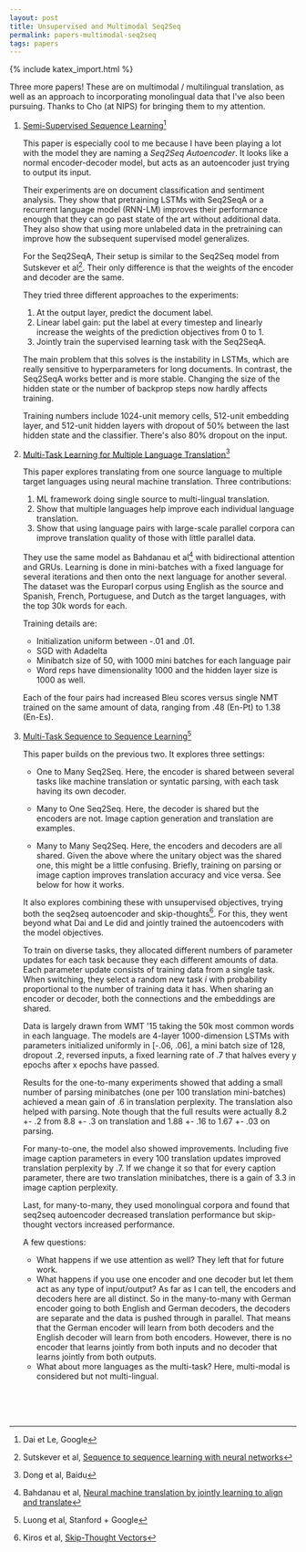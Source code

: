 ```yaml
---
layout: post
title: Unsupervised and Multimodal Seq2Seq
permalink: papers-multimodal-seq2seq
tags: papers
---
```


{% include katex_import.html %}

Three more papers! These are on multimodal / multilingual translation, as well as an approach to incorporating monolingual data that I've also been pursuing. Thanks to Cho (at NIPS) for bringing them to my attention.

1. [Semi-Supervised Sequence Learning](http://arxiv.org/pdf/1511.01432v1.pdf)[^1]

   This paper is especially cool to me because I have been playing a lot with the model they are naming a _Seq2Seq Autoencoder_. It looks like a normal encoder-decoder model, but acts as an autoencoder just trying to output its input.

   Their experiments are on document classification and sentiment analysis. They show that pretraining LSTMs with Seq2SeqA or a recurrent language model (RNN-LM) improves their performance enough that they can go past state of the art without additional data. They also show that using more unlabeled data in the pretraining can improve how the subsequent supervised model generalizes.

   For the Seq2SeqA, Their setup is similar to the Seq2Seq model from Sutskever et al[^2]. Their only difference is that the weights of the encoder and decoder are the same.

   They tried three different approaches to the experiments:
   1. At the output layer, predict the document label.
   2. Linear label gain: put the label at every timestep and linearly increase the weights of the prediction objectives from 0 to 1.
   3. Jointly train the supervised learning task with the Seq2SeqA.

   The main problem that this solves is the instability in LSTMs, which are really sensitive to hyperparameters for long documents. In contrast, the Seq2SeqA works better and is more stable. Changing the size of the hidden state or the number of backprop steps now hardly affects training.

   Training numbers include 1024-unit memory cells, 512-unit embedding layer, and 512-unit hidden layers with dropout of 50% between the last hidden state and the classifier. There's also 80% dropout on the input.

2. [Multi-Task Learning for Multiple Language Translation](http://www.aclweb.org/anthology/P15-1166)[^3]

   This paper explores translating from one source language to multiple target languages using neural machine translation. Three contributions:
   1. ML framework doing single source to multi-lingual translation.
   2. Show that multiple languages help improve each individual language translation.
   3. Show that using language pairs with large-scale parallel corpora can improve translation quality of those with little parallel data.

   They use the same model as Bahdanau et al[^4] with bidirectional attention and GRUs. Learning is done in mini-batches with a fixed language for several iterations and then onto the next language for another several. The dataset was the Europarl corpus using English as the source and Spanish, French, Portuguese, and Dutch as the target languages, with the top 30k words for each.

   Training details are:
   - Initialization uniform between -.01 and .01.
   - SGD with Adadelta
   - Minibatch size of 50, with 1000 mini batches for each language pair
   - Word reps have dimensionality 1000 and the hidden layer size is 1000 as well.

   Each of the four pairs had increased Bleu scores versus single NMT trained on the same amount of data, ranging from .48 (En-Pt) to 1.38 (En-Es).

3. [Multi-Task Sequence to Sequence Learning](http://arxiv.org/pdf/1511.06114v1.pdf)[^5]

   This paper builds on the previous two. It explores three settings:

   - One to Many Seq2Seq. Here, the encoder is shared between several tasks like machine translation or syntatic parsing, with each task having its own decoder.

   - Many to One Seq2Seq. Here, the decoder is shared but the encoders are not. Image caption generation and translation are examples.

   - Many to Many Seq2Seq. Here, the encoders and decoders are all shared. Given the above where the unitary object was the shared one, this might be a little confusing. Briefly, training on parsing or image caption improves translation accuracy and vice versa. See below for how it works.

   It also explores combining these with unsupervised objectives, trying both the seq2seq autoencoder and skip-thoughts[^6]. For this, they went beyond what Dai and Le did and jointly trained the autoencoders with the model objectives.

   To train on diverse tasks, they allocated different numbers of parameter updates for each task because they each different amounts of data. Each parameter update consists of training data from a single task. When switching, they select a random new task *i* with probability proportional to the number of training data it has. When sharing an encoder or decoder, both the connections and the embeddings are shared.

   Data is largely drawn from WMT '15 taking the 50k most common words in each language. The models are 4-layer 1000-dimension LSTMs with parameters initialized uniformly in [-.06, .06], a mini batch size of 128, dropout .2, reversed inputs, a fixed learning rate of .7 that halves every y epochs after x epochs have passed.

   Results for the one-to-many experiments showed that adding a small number of parsing minibatches (one per 100 translation mini-batches) achieved a mean gain of .6 in translation perplexity. The translation also helped with parsing. Note though that the full results were actually 8.2 +- .2 from 8.8 +- .3 on translation and 1.88 +- .16 to 1.67 +- .03 on parsing.

   For many-to-one, the model also showed improvements. Including five image caption parameters in every 100 translation updates improved translation perplexity by .7. If we change it so that for every caption parameter, there are two translation minibatches, there is a gain of 3.3 in image caption perplexity.

   Last, for many-to-many, they used monolingual corpora and found that seq2seq autoencoder decreased translation performance but skip-thought vectors increased performance.

   A few questions:

   - What happens if we use attention as well? They left that for future work.
   - What happens if you use one encoder and one decoder but let them act as any type of input/output? As far as I can tell, the encoders and decoders here are all distinct. So in the many-to-many with German encoder going to both English and German decoders, the decoders are separate and the data is pushed through in parallel. That means that the German encoder will learn from both decoders and the English decoder will learn from both encoders. However, there is no encoder that learns jointly from both inputs and no decoder that learns jointly from both outputs.
   - What about more languages as the multi-task? Here, multi-modal is considered but not multi-lingual.

<br><br><br>

[^1]: Dai et Le, Google
[^2]: Sutskever et al, [Sequence to sequence learning with neural networks](http://papers.nips.cc/paper/5346-sequence-to-sequence-learning-with-neural-networks.pdf)
[^3]: Dong et al, Baidu
[^4]: Bahdanau et al, [Neural machine translation by jointly learning to align and translate](http://arxiv.org/abs/1409.0473)
[^5]: Luong et al, Stanford + Google
[^6]: Kiros et al, [Skip-Thought Vectors](http://arxiv.org/abs/1506.06726)